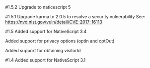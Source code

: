 #1.5.2
Upgrade to naticescript 5

#1.5.1
Upgrade karma to 2.0.5 to resolve a security vulnerability
See: https://nvd.nist.gov/vuln/detail/CVE-2017-16113

#1.5
Added support for NativeScript 3.4

Added support for privacy options (optIn and optOut)

Added support for obtaining visitorId

#1.4
Added support for NativeScript 3.1
